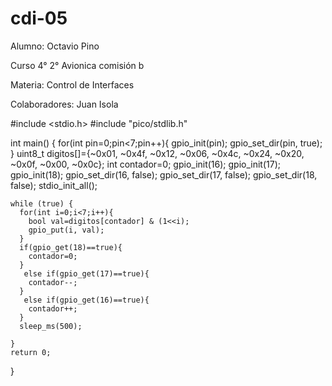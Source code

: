 # cdi-05
Alumno: Octavio Pino

Curso 4° 2° Avionica comisión b

Materia: Control de Interfaces

Colaboradores: Juan Isola

#include <stdio.h>
#include "pico/stdlib.h"

int main() {
    for(int pin=0;pin<7;pin++){
      gpio_init(pin);
      gpio_set_dir(pin, true);
    }
    uint8_t digitos[]={~0x01, ~0x4f, ~0x12, ~0x06, ~0x4c, ~0x24, ~0x20, ~0x0f, ~0x00, ~0x0c};
    int contador=0;
    gpio_init(16);
    gpio_init(17);
    gpio_init(18);
    gpio_set_dir(16, false);
    gpio_set_dir(17, false);
    gpio_set_dir(18, false);
    stdio_init_all();
    

    while (true) {
      for(int i=0;i<7;i++){
        bool val=digitos[contador] & (1<<i);
        gpio_put(i, val);       
      }  
      if(gpio_get(18)==true){
        contador=0;
      }
       else if(gpio_get(17)==true){
        contador--;
      }
       else if(gpio_get(16)==true){
        contador++;
      }
      sleep_ms(500);
        
    }
    return 0;
}

